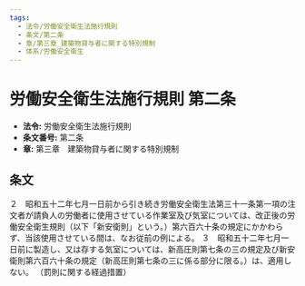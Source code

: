 ```yaml
---
tags:
  - 法令/労働安全衛生法施行規則
  - 条文/第二条
  - 章/第三章_建築物貸与者に関する特別規制
  - 体系/労働安全衛生
---
```

# 労働安全衛生法施行規則 第二条

- **法令:** 労働安全衛生法施行規則
- **条文番号:** 第二条
- **章:** 第三章　建築物貸与者に関する特別規制

## 条文
２　昭和五十二年七月一日前から引き続き労働安全衛生法第三十一条第一項の注文者が請負人の労働者に使用させている作業室及び気室については、改正後の労働安全衛生規則（以下「新安衛則」という。）第六百六十条の規定にかかわらず、当該使用させている間は、なお従前の例による。
３　昭和五十二年七月一日前に製造し、又は存する気室については、新高圧則第七条の三の規定及び新安衛則第六百六十条の規定（新高圧則第七条の三に係る部分に限る。）は、適用しない。
（罰則に関する経過措置）

